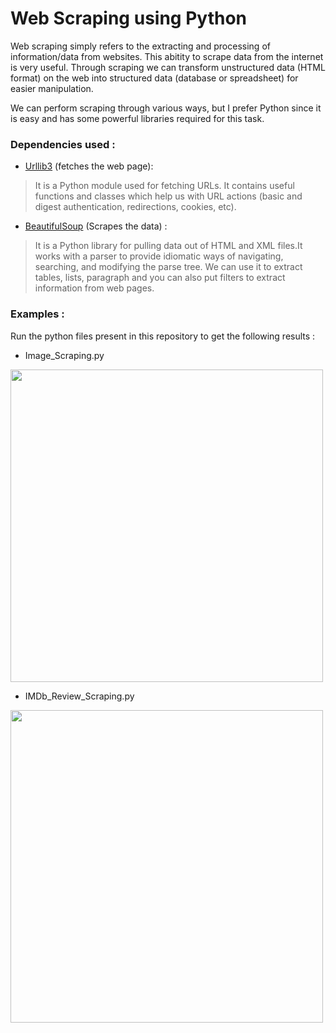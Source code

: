 # Web Scraping using Python

Web scraping simply refers to the extracting and processing of information/data from websites. This abitity to scrape data from the internet is very useful. Through scraping we can transform unstructured data (HTML format) on the web into structured data (database or spreadsheet) for easier manipulation.

We can perform scraping through various ways, but I prefer Python since it is easy and has some powerful libraries required for this task.

### Dependencies used :

* [Urllib3](http://urllib3.readthedocs.io/en/latest/ "Urilib3") (fetches the web page):

>It is a Python module used for fetching URLs.
It contains useful functions and classes which help us with URL actions (basic and digest authentication, redirections, cookies, etc).

* [BeautifulSoup](https://www.crummy.com/software/BeautifulSoup/bs4/doc/ "BeautifulSoup") (Scrapes the data) :

>It is a Python library for pulling data out of HTML and XML files.It works with a parser to provide idiomatic ways of navigating, searching, and modifying the parse tree. We can use it to extract tables, lists, paragraph and you can also put filters to extract information from web pages.

### Examples : 

Run the python files present in this repository to get the following results :

* Image_Scraping.py

<img src="https://github.com/HeliosX7/Web_Scraping/blob/master/images/pixabay.JPG" width="500">


* IMDb_Review_Scraping.py

<img src="https://github.com/HeliosX7/Web_Scraping/blob/master/images/imdb.JPG" width="500">
